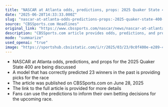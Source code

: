 ```yaml
---
title: "NASCAR at Atlanta odds, predictions, props: 2025 Quaker State 400 picks by model that nailed 23 winners"
date: "2025-06-28T14:33:33.000Z"
slug: "nascar-at-atlanta-odds-predictions-props:-2025-quaker-state-400-picks-by-model-that-nailed-23-winners"
source: "CBSSports.com Headlines"
original_link: "https://www.cbssports.com/nascar/news/nascar-at-atlanta-odds-predictions-props-2025-quaker-state-400-picks-by-model-that-nailed-23-winners/"
description: "CBSSports.com article provides odds, predictions, and props for the 2025 Quaker State 400 NASCAR race, with a model that has correctly predicted 23 winners in the past."
mode: "summarize"
used_openai: "true"
image: "https://sportshub.cbsistatic.com/i/r/2025/03/23/0c0f400e-e289-4d53-8208-6cf78b18beaf/thumbnail/1200x675/6fd52af26c2b7e62239c38d7d8a2b518/nascar-imagn.jpg"
---
```


- NASCAR at Atlanta odds, predictions, and props for the 2025 Quaker State 400 are being discussed
- A model that has correctly predicted 23 winners in the past is providing picks for the race
- The article was published on CBSSports.com on June 28, 2025
- The link to the full article is provided for more details
- Fans can use the predictions to inform their own betting decisions for the upcoming race.